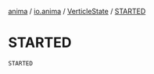 [anima](../../index.md) / [io.anima](../index.md) / [VerticleState](index.md) / [STARTED](./-s-t-a-r-t-e-d.md)

# STARTED

`STARTED`